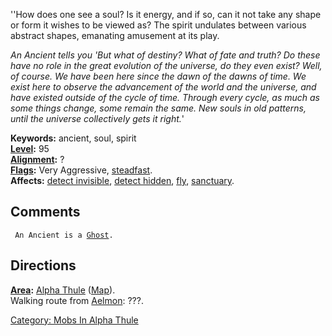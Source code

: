 ''How does one see a soul? Is it energy, and if so, can it not take any
shape or form it wishes to be viewed as? The spirit undulates between
various abstract shapes, emanating amusement at its play.

*An Ancient tells you 'But what of destiny? What of fate and truth? Do
these have no role in the great evolution of the universe, do they even
exist? Well, of course. We have been here since the dawn of the dawns of
time. We exist here to observe the advancement of the world and the
universe, and have existed outside of the cycle of time. Through every
cycle, as much as some things change, some remain the same. New souls in
old patterns, until the universe collectively gets it right.*'

**Keywords:** ancient, soul, spirit  
**[Level](Level.md "wikilink"):** 95  
**[Alignment](Alignment.md "wikilink"):** ?  
**[Flags](:Category:_Mob_Types.md "wikilink"):** Very Aggressive,
[steadfast](Sentinel_Mobs.md "wikilink").  
**Affects:** [detect invisible](Detect_Invis.md "wikilink"), [detect
hidden](Detect_Hidden.md "wikilink"), [fly](Fly.md "wikilink"),
[sanctuary](Sanctuary.md "wikilink").  

## Comments

` An Ancient is a `[`Ghost`](Ghosts.md "wikilink")`.`

## Directions

**[Area](:Category:_Areas.md "wikilink"):** [Alpha
Thule](:Category:_Alpha_Thule.md "wikilink")
([Map](Alpha_Thule_Map.md "wikilink")).  
Walking route from [Aelmon](Aelmon.md "wikilink"): ???.  

[Category: Mobs In Alpha
Thule](Category:_Mobs_In_Alpha_Thule "wikilink")
